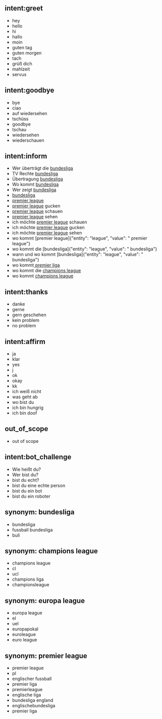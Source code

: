 ## intent:greet
- hey
- hello
- hi
- hallo
- moin
- guten tag
- guten morgen
- tach
- grüß dich
- mahlzeit
- servus

## intent:goodbye
- bye
- ciao
- auf wiedersehen
- tschüss
- goodbye
- tschau
- wiedersehen
- wiederschauen

## intent:inform
- Wer überträgt die [bundesliga](league)
- TV Rechte [bundesliga](league)
- Übertragung [bundesliga](league)
- Wo kommt [bundesliga](league)
- Wer zeigt [bundesliga](league)
- [bundesliga](league)
- [premier league](league)
- [premier league](league) gucken
- [premier league](league) schauen
- [premier league](league) sehen
- ich möchte [premier league](league) schauen
- ich möchte [premier league](league) gucken
- ich möchte [premier league](league) sehen
- wo kommt [premier league]{"entity": "league", "value": " premier league"}
- wo kommt die [bundesliga]{"entity": "league", "value": " bundesliga"}
- wann und wo kommt [bundesliga]{"entity": "league", "value": " bundesliga"}
- wo kommt[ premier liga](league)
- wo kommt die [champions league](league)
- wo kommt [champions league](league)

## intent:thanks
- danke
- gerne
- gern geschehen
- kein problem
- no problem

## intent:affirm
- ja
- klar
- yes
- j
- ok
- okay
- kk
- ich weiß nicht
- was geht ab
- wo bist du
- ich bin hungrig
- ich bin doof

## out_of_scope
 - out of scope

## intent:bot_challenge
- Wie heißt du?
- Wer bist du?
- bist du echt?
- bist du eine echte person
- bist du ein bot
- bist du ein roboter

## synonym: bundesliga
- bundesliga
- fussball bundesliga
- buli

## synonym: champions league
- champions league
- cl
- ucl
- champions liga
- championsleague

## synonym: europa league
- europa league
- el
- uel
- europapokal
- euroleague
- euro league

## synonym: premier league
- premier league
- pl
- englischer fussball
- premier liga
- premierleague
- englische liga
- bundesliga england
- englischebundesliga
-  premier liga
